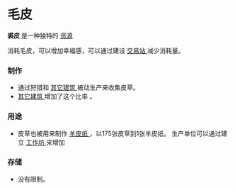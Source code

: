 # 毛皮
<strong>
          裘皮
    </strong>
        是一种独特的
    <a href="index.php?page=Resources">
          资源
    </a>

  <p>
        消耗毛皮，可以增加幸福感，可以通过建设
    <a href="index.php?page=Buildings#Other">
          交易站
    </a>
        减少消耗量。
  </p>
  
### 制作
<ul>
      <li>
            通过狩猎和
        <a href="index.html?file=001-猫咪百科/01-建筑物/08-其它建筑">
              其它建筑
        </a>
            被动生产来收集皮草。
      </li>
      <li>
        <a href="index.html?file=001-猫咪百科/01-建筑物/08-其它建筑">
               其它建筑
        </a>
            增加了这个比率
            。
      </li>
    </ul>
    
 ### 用途
<ul>
      <li>
            皮草也被用来制作
        <a href="index.php?page=parchment">
              羊皮纸
        </a>
            ，以175张皮草到1张羊皮纸。
            生产单位可以通过建立
          <a href="index.php?page=Buildings#Other">
              工作坊
          </a>
            来增加
        <a href="index.php?page=Buildings#Other">
        </a>
      </li>
    </ul>
    
### 存储
<ul>
      <li>
            没有限制。
      </li>
    </ul>
  </div>
  <p style="float:right;margin:6px">
  </p>
</td>